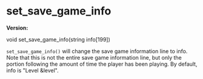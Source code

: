 # set_save_game_info

**Version:** <VersionInfo dink="1.08" standalone />&nbsp;<VersionInfo freedink="" standalone />&nbsp;<VersionInfo dinkhd="" standalone />&nbsp;<VersionInfo yedink="" standalone />

<Prototype>void set_save_game_info(string info[199])</Prototype>

`set_save_game_info()` will change the save game information line to info. Note that this is not the entire save game information line, but only the portion following the amount of time the player has been playing. By default, info is "Level &level".